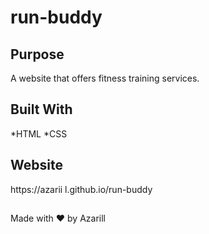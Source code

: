 # run-buddy

## Purpose 
A website that offers fitness training services.


## Built With
*HTML
*CSS


## Website
https://azarii
l.github.io/run-buddy

##
Made with ❤️ by Azarill
